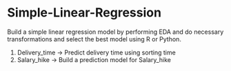 # Simple-Linear-Regression
Build a simple linear regression model by performing EDA and do necessary transformations and select the best model using R or Python.
1) Delivery_time -> Predict delivery time using sorting time 
2) Salary_hike -> Build a prediction model for Salary_hike
